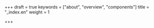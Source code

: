 +++
draft = true
keywords = ["about", "overview", "components"]
title = "_index.en"
weight = 1

+++
